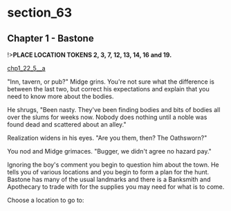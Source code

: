 
# section_63

## Chapter 1 - Bastone

!>**PLACE LOCATION TOKENS 2, 3, 7, 12, 13, 14, 16 and 19.**  

[chp1_22_5__a](../../decomp/app/src/main/res/raw/chp1_22_5__a.mp3 ':include :type=audio')

"Inn, tavern, or pub?" Midge grins. You're not sure what the difference is between the last two, but correct his expectations and explain that you need to know more about the bodies.

He shrugs, "Been nasty. They've been finding bodies and bits of bodies all over the slums for weeks now. Nobody does nothing until a noble was found dead and scattered about an alley."

Realization widens in his eyes. "Are you them, then? The Oathsworn?"

You nod and Midge grimaces. "Bugger, we didn't agree no hazard pay."

Ignoring the boy's comment you begin to question him about the town. He tells you of various locations and you begin to form a plan for the hunt. Bastone has many of the usual landmarks and there is a Banksmith and Apothecary to trade with for the supplies you may need for what is to come.

Choose a location to go to:



